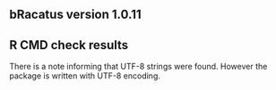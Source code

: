 ## bRacatus version 1.0.11

## R CMD check results
There is a note informing that UTF-8 strings were found. However the package is written with UTF-8 encoding.